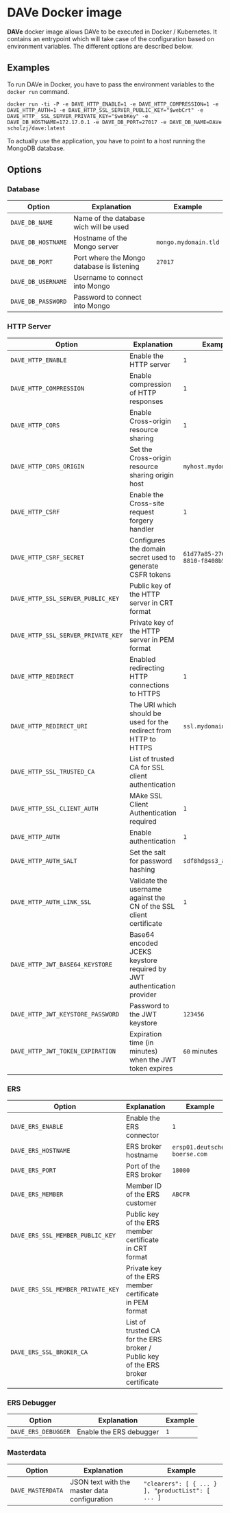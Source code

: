 # DAVe Docker image

**DAVe** docker image allows DAVe to be executed in Docker / Kubernetes. It contains an entrypoint which will take case of the configuration based on environment variables. The different options are described below.

## Examples

To run DAVe in Docker, you have to pass the environment variables to the `docker run` command.

`docker run -ti -P -e DAVE_HTTP_ENABLE=1 -e DAVE_HTTP_COMPRESSION=1 -e DAVE_HTTP_AUTH=1 -e DAVE_HTTP_SSL_SERVER_PUBLIC_KEY="$webCrt" -e DAVE_HTTP_
SSL_SERVER_PRIVATE_KEY="$webKey" -e DAVE_DB_HOSTNAME=172.17.0.1 -e DAVE_DB_PORT=27017 -e DAVE_DB_NAME=DAVe scholzj/dave:latest`

To actually use the application, you have to point to a host running the MongoDB database.

## Options

### Database

| Option | Explanation | Example |
|--------|-------------|---------|
| `DAVE_DB_NAME` | Name of the database wich will be used | |
| `DAVE_DB_HOSTNAME` | Hostname of the Mongo server | `mongo.mydomain.tld` |
| `DAVE_DB_PORT` | Port where the Mongo database is listening | `27017` |
| `DAVE_DB_USERNAME` | Username to connect into Mongo | |
| `DAVE_DB_PASSWORD` | Password to connect into Mongo | |

### HTTP Server

| Option | Explanation | Example |
|--------|-------------|---------|
| `DAVE_HTTP_ENABLE` | Enable the HTTP server | `1` |
| `DAVE_HTTP_COMPRESSION` | Enable compression of HTTP responses | `1` |
| `DAVE_HTTP_CORS` | Enable Cross-origin resource sharing | `1` |
| `DAVE_HTTP_CORS_ORIGIN` | Set the Cross-origin resource sharing origin host | `myhost.mydomain.tld` |
| `DAVE_HTTP_CSRF` | Enable the Cross-site request forgery handler | `1` |
| `DAVE_HTTP_CSRF_SECRET` | Configures the domain secret used to generate CSFR tokens | `61d77a85-276b-476a-8810-f8408b5cfa19` |
| `DAVE_HTTP_SSL_SERVER_PUBLIC_KEY` | Public key of the HTTP server in CRT format | |
| `DAVE_HTTP_SSL_SERVER_PRIVATE_KEY` | Private key of the HTTP server in PEM format | |
| `DAVE_HTTP_REDIRECT` | Enabled redirecting HTTP connections to HTTPS | `1` |
| `DAVE_HTTP_REDIRECT_URI` | The URI which should be used for the redirect from HTTP to HTTPS | `ssl.mydomain.com` |
| `DAVE_HTTP_SSL_TRUSTED_CA` | List of trusted CA for SSL client authentication | |
| `DAVE_HTTP_SSL_CLIENT_AUTH` | MAke SSL Client Authentication required | `1` |
| `DAVE_HTTP_AUTH` | Enable authentication | `1` |
| `DAVE_HTTP_AUTH_SALT` | Set the salt for password hashing | `sdf8hdgss3_a` |
| `DAVE_HTTP_AUTH_LINK_SSL` | Validate the username against the CN of the SSL client certificate | `1` |
| `DAVE_HTTP_JWT_BASE64_KEYSTORE` | Base64 encoded JCEKS keystore required by JWT authentication provider | |
| `DAVE_HTTP_JWT_KEYSTORE_PASSWORD` | Password to the JWT keystore | `123456` |
| `DAVE_HTTP_JWT_TOKEN_EXPIRATION` | Expiration time (in minutes) when the JWT token expires | `60` minutes |

### ERS

| Option | Explanation | Example |
|--------|-------------|---------|
| `DAVE_ERS_ENABLE` | Enable the ERS connector | `1` |
| `DAVE_ERS_HOSTNAME` | ERS broker hostname| `ersp01.deutsche-boerse.com` |
| `DAVE_ERS_PORT` | Port of the ERS broker | `18080` |
| `DAVE_ERS_MEMBER` | Member ID of the ERS customer | `ABCFR` |
| `DAVE_ERS_SSL_MEMBER_PUBLIC_KEY` | Public key of the ERS member certificate in CRT format | |
| `DAVE_ERS_SSL_MEMBER_PRIVATE_KEY` | Private key of the ERS member certificate in PEM format | |
| `DAVE_ERS_SSL_BROKER_CA` | List of trusted CA for the ERS broker / Public key of the ERS broker certificate | |

### ERS Debugger

| Option | Explanation | Example |
|--------|-------------|---------|
| `DAVE_ERS_DEBUGGER` | Enable the ERS debugger | `1` |

### Masterdata

| Option | Explanation | Example |
|--------|-------------|---------|
| `DAVE_MASTERDATA` | JSON text with the master data configuration | `"clearers": [ { ... } ], "productList": [ ... ]` |
